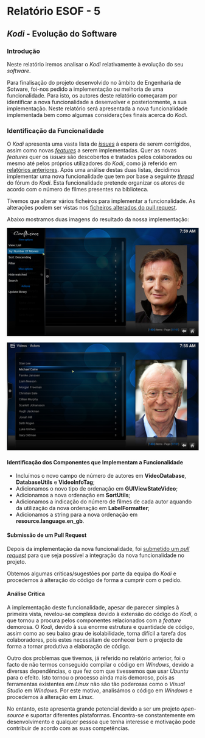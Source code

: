 # Relatório ESOF - 5

## *Kodi* - Evolução do Software

### Introdução

Neste relatório iremos analisar o *Kodi* relativamente à evolução do seu *software*. 

Para finalisação do projeto desenvolvido no âmbito de Engenharia de Sotware, foi-nos pedido a implementação ou melhoria de uma funcionalidade. Para isto, os autores deste relatório começaram por identificar a nova funcionalidade a desenvolver e posteriormente, a sua implementação.
Neste relatório será apresentada a nova funcionalidade implementada bem como algumas considerações finais acerca do *Kodi*.

### Identificação da Funcionalidade

O *Kodi* apresenta uma vasta lista de [*issues*](http://trac.kodi.tv/report) à espera de serem corrigidos, assim como novas [*features*](http://forum.kodi.tv/forumdisplay.php?fid=9) a serem implementadas.
Quer as novas *features* quer os *issues* são descobertos e tratados pelos colaborados ou mesmo até pelos próprios utilizadores do *Kodi*, como já referido em [relatórios anteriores](https://github.com/Pedrock/xbmc/blob/master/ESOF-docs/ENTREGA2.md). Após uma análise destas duas listas, decidimos implementar uma nova funcionalidade que tem por base a seguinte [*thread*](http://forum.kodi.tv/showthread.php?tid=238563) do fórum do *Kodi*. Esta funcionalidade pretende organizar os atores de acordo com o número de filmes presentes na biblioteca.

Tivemos que alterar vários ficheiros para implementar a funcionalidade. As alterações podem ser vistas nos [ficheiros alterados do pull request](https://github.com/xbmc/xbmc/pull/8576/files).

Abaixo mostramos duas imagens do resultado da nossa implementação:

![Sort By Number Of Movies](https://github.com/Pedrock/xbmc/blob/master/ESOF-docs/Images/sort-by-number-of-movies.jpg)

![Sorted Actors](https://github.com/Pedrock/xbmc/blob/master/ESOF-docs/Images/sorted-actors.jpg)

#### Identificação dos Componentes que Implementam a Funcionalidade

- Incluímos o novo campo de número de autores em **VideoDatabase**, **DatabaseUtils** e **VideoInfoTag**;
- Adicionamos o novo tipo de ordenação em **GUIViewStateVideo**;
- Adicionamos a nova ordenação em **SortUtils**;
- Adicionamos a indicação do número de filmes de cada autor aquando da utilização da nova ordenação em **LabelFormatter**;
- Adicionamos a string para a nova ordenação em **resource.language.en_gb**.

#### Submissão de um Pull Request

Depois da implementação da nova funcionalidade, foi [submetido um *pull request*](https://github.com/xbmc/xbmc/pull/8576) para que seja possível a integração da nova funcionalidade no projeto.

Obtemos algumas críticas/sugestões por parte da equipa do *Kodi* e procedemos à alteração do código de forma a cumprir com o pedido.

#### Análise Crítica

A implementação deste funcionalidade, apesar de parecer simples à primeira vista, revelou-se complexa devido à extensão do código do *Kodi*, o que tornou a procura pelos componentes relacionados com a *feature* demorosa. O *Kodi*, devido à sua enorme estrutura e quantidade de código, assim como ao seu baixo grau de isolabilidade, torna difícil a tarefa dos colaboradores, pois estes necessitam de conhecer bem o projecto de forma a tornar produtiva a elaboração de código. 

Outro dos problemas que tivemos, já referido no relatório anterior, foi o facto de não termos conseguido compilar o código em *Windows*, devido a diversas dependências, o que fez com que tivessemos que usar *Ubuntu* para o efeito. Isto tornou o processo ainda mais demoroso, pois as ferramentas existentes em *Linux* não são tão poderosas como o *Visual Studio* em *Windows*. Por este motivo, analisámos o código em *Windows* e procedemos à alteração em *Linux*.

No entanto, este apresenta grande potencial devido a ser um projeto *open-source* e suportar diferentes plataformas. Encontra-se constantemente em desenvolvimento e qualquer pessoa que tenha interesse e motivação pode contribuir de acordo com as suas competências.

